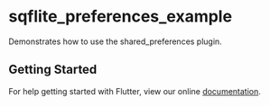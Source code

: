 # sqflite_preferences_example

Demonstrates how to use the shared_preferences plugin.

## Getting Started

For help getting started with Flutter, view our online
[documentation](https://flutter.dev/).

